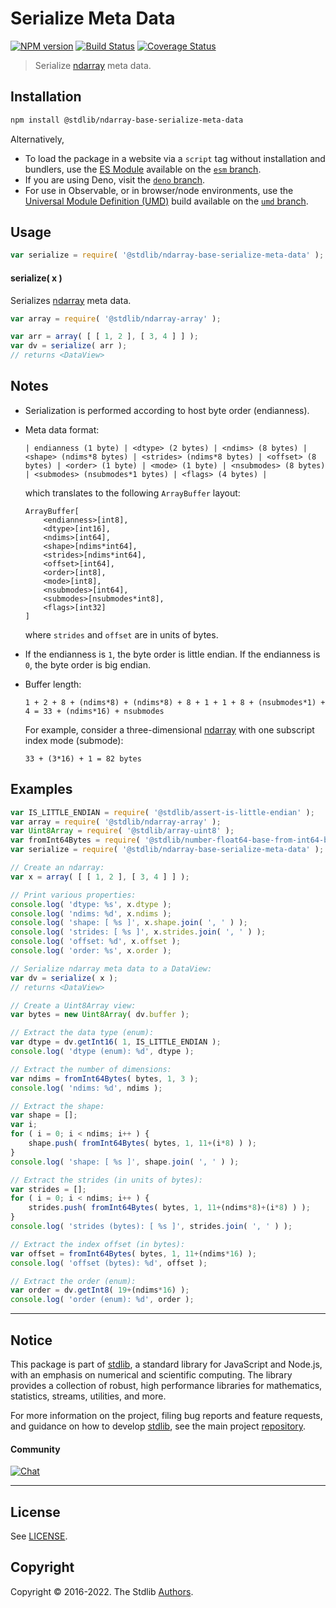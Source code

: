 <!--

@license Apache-2.0

Copyright (c) 2021 The Stdlib Authors.

Licensed under the Apache License, Version 2.0 (the "License");
you may not use this file except in compliance with the License.
You may obtain a copy of the License at

   http://www.apache.org/licenses/LICENSE-2.0

Unless required by applicable law or agreed to in writing, software
distributed under the License is distributed on an "AS IS" BASIS,
WITHOUT WARRANTIES OR CONDITIONS OF ANY KIND, either express or implied.
See the License for the specific language governing permissions and
limitations under the License.

-->

# Serialize Meta Data

[![NPM version][npm-image]][npm-url] [![Build Status][test-image]][test-url] [![Coverage Status][coverage-image]][coverage-url] <!-- [![dependencies][dependencies-image]][dependencies-url] -->

> Serialize [ndarray][@stdlib/ndarray/ctor] meta data.

<!-- Section to include introductory text. Make sure to keep an empty line after the intro `section` element and another before the `/section` close. -->

<section class="intro">

</section>

<!-- /.intro -->

<!-- Package usage documentation. -->

<section class="installation">

## Installation

```bash
npm install @stdlib/ndarray-base-serialize-meta-data
```

Alternatively,

-   To load the package in a website via a `script` tag without installation and bundlers, use the [ES Module][es-module] available on the [`esm` branch][esm-url].
-   If you are using Deno, visit the [`deno` branch][deno-url].
-   For use in Observable, or in browser/node environments, use the [Universal Module Definition (UMD)][umd] build available on the [`umd` branch][umd-url].

</section>

<section class="usage">

## Usage

```javascript
var serialize = require( '@stdlib/ndarray-base-serialize-meta-data' );
```

#### serialize( x )

Serializes [ndarray][@stdlib/ndarray/ctor] meta data.

```javascript
var array = require( '@stdlib/ndarray-array' );

var arr = array( [ [ 1, 2 ], [ 3, 4 ] ] );
var dv = serialize( arr );
// returns <DataView>
```

</section>

<!-- /.usage -->

<!-- Package usage notes. Make sure to keep an empty line after the `section` element and another before the `/section` close. -->

<section class="notes">

## Notes

-   Serialization is performed according to host byte order (endianness).

-   Meta data format:

    ```text
    | endianness (1 byte) | <dtype> (2 bytes) | <ndims> (8 bytes) | <shape> (ndims*8 bytes) | <strides> (ndims*8 bytes) | <offset> (8 bytes) | <order> (1 byte) | <mode> (1 byte) | <nsubmodes> (8 bytes) | <submodes> (nsubmodes*1 bytes) | <flags> (4 bytes) |
    ```

    which translates to the following `ArrayBuffer` layout:

    ```text
    ArrayBuffer[
        <endianness>[int8],
        <dtype>[int16],
        <ndims>[int64],
        <shape>[ndims*int64],
        <strides>[ndims*int64],
        <offset>[int64],
        <order>[int8],
        <mode>[int8],
        <nsubmodes>[int64],
        <submodes>[nsubmodes*int8],
        <flags>[int32]
    ]
    ```

    where `strides` and `offset` are in units of bytes.

-   If the endianness is `1`, the byte order is little endian. If the endianness is `0`, the byte order is big endian.

-   Buffer length:

    ```text
    1 + 2 + 8 + (ndims*8) + (ndims*8) + 8 + 1 + 1 + 8 + (nsubmodes*1) + 4 = 33 + (ndims*16) + nsubmodes
    ```

    For example, consider a three-dimensional [ndarray][@stdlib/ndarray/ctor] with one subscript index mode (submode):

    ```text
    33 + (3*16) + 1 = 82 bytes
    ```

</section>

<!-- /.notes -->

<!-- Package usage examples. -->

<section class="examples">

## Examples

<!-- eslint no-undef: "error" -->

```javascript
var IS_LITTLE_ENDIAN = require( '@stdlib/assert-is-little-endian' );
var array = require( '@stdlib/ndarray-array' );
var Uint8Array = require( '@stdlib/array-uint8' );
var fromInt64Bytes = require( '@stdlib/number-float64-base-from-int64-bytes' );
var serialize = require( '@stdlib/ndarray-base-serialize-meta-data' );

// Create an ndarray:
var x = array( [ [ 1, 2 ], [ 3, 4 ] ] );

// Print various properties:
console.log( 'dtype: %s', x.dtype );
console.log( 'ndims: %d', x.ndims );
console.log( 'shape: [ %s ]', x.shape.join( ', ' ) );
console.log( 'strides: [ %s ]', x.strides.join( ', ' ) );
console.log( 'offset: %d', x.offset );
console.log( 'order: %s', x.order );

// Serialize ndarray meta data to a DataView:
var dv = serialize( x );
// returns <DataView>

// Create a Uint8Array view:
var bytes = new Uint8Array( dv.buffer );

// Extract the data type (enum):
var dtype = dv.getInt16( 1, IS_LITTLE_ENDIAN );
console.log( 'dtype (enum): %d', dtype );

// Extract the number of dimensions:
var ndims = fromInt64Bytes( bytes, 1, 3 );
console.log( 'ndims: %d', ndims );

// Extract the shape:
var shape = [];
var i;
for ( i = 0; i < ndims; i++ ) {
    shape.push( fromInt64Bytes( bytes, 1, 11+(i*8) ) );
}
console.log( 'shape: [ %s ]', shape.join( ', ' ) );

// Extract the strides (in units of bytes):
var strides = [];
for ( i = 0; i < ndims; i++ ) {
    strides.push( fromInt64Bytes( bytes, 1, 11+(ndims*8)+(i*8) ) );
}
console.log( 'strides (bytes): [ %s ]', strides.join( ', ' ) );

// Extract the index offset (in bytes):
var offset = fromInt64Bytes( bytes, 1, 11+(ndims*16) );
console.log( 'offset (bytes): %d', offset );

// Extract the order (enum):
var order = dv.getInt8( 19+(ndims*16) );
console.log( 'order (enum): %d', order );
```

</section>

<!-- /.examples -->

<!-- Section to include cited references. If references are included, add a horizontal rule *before* the section. Make sure to keep an empty line after the `section` element and another before the `/section` close. -->

<section class="references">

</section>

<!-- /.references -->

<!-- Section for related `stdlib` packages. Do not manually edit this section, as it is automatically populated. -->

<section class="related">

</section>

<!-- /.related -->

<!-- Section for all links. Make sure to keep an empty line after the `section` element and another before the `/section` close. -->


<section class="main-repo" >

* * *

## Notice

This package is part of [stdlib][stdlib], a standard library for JavaScript and Node.js, with an emphasis on numerical and scientific computing. The library provides a collection of robust, high performance libraries for mathematics, statistics, streams, utilities, and more.

For more information on the project, filing bug reports and feature requests, and guidance on how to develop [stdlib][stdlib], see the main project [repository][stdlib].

#### Community

[![Chat][chat-image]][chat-url]

---

## License

See [LICENSE][stdlib-license].


## Copyright

Copyright &copy; 2016-2022. The Stdlib [Authors][stdlib-authors].

</section>

<!-- /.stdlib -->

<!-- Section for all links. Make sure to keep an empty line after the `section` element and another before the `/section` close. -->

<section class="links">

[npm-image]: http://img.shields.io/npm/v/@stdlib/ndarray-base-serialize-meta-data.svg
[npm-url]: https://npmjs.org/package/@stdlib/ndarray-base-serialize-meta-data

[test-image]: https://github.com/stdlib-js/ndarray-base-serialize-meta-data/actions/workflows/test.yml/badge.svg?branch=main
[test-url]: https://github.com/stdlib-js/ndarray-base-serialize-meta-data/actions/workflows/test.yml?query=branch:main

[coverage-image]: https://img.shields.io/codecov/c/github/stdlib-js/ndarray-base-serialize-meta-data/main.svg
[coverage-url]: https://codecov.io/github/stdlib-js/ndarray-base-serialize-meta-data?branch=main

<!--

[dependencies-image]: https://img.shields.io/david/stdlib-js/ndarray-base-serialize-meta-data.svg
[dependencies-url]: https://david-dm.org/stdlib-js/ndarray-base-serialize-meta-data/main

-->

[chat-image]: https://img.shields.io/gitter/room/stdlib-js/stdlib.svg
[chat-url]: https://gitter.im/stdlib-js/stdlib/

[stdlib]: https://github.com/stdlib-js/stdlib

[stdlib-authors]: https://github.com/stdlib-js/stdlib/graphs/contributors

[umd]: https://github.com/umdjs/umd
[es-module]: https://developer.mozilla.org/en-US/docs/Web/JavaScript/Guide/Modules

[deno-url]: https://github.com/stdlib-js/ndarray-base-serialize-meta-data/tree/deno
[umd-url]: https://github.com/stdlib-js/ndarray-base-serialize-meta-data/tree/umd
[esm-url]: https://github.com/stdlib-js/ndarray-base-serialize-meta-data/tree/esm

[stdlib-license]: https://raw.githubusercontent.com/stdlib-js/ndarray-base-serialize-meta-data/main/LICENSE

[@stdlib/ndarray/ctor]: https://github.com/stdlib-js/ndarray-ctor

</section>

<!-- /.links -->

